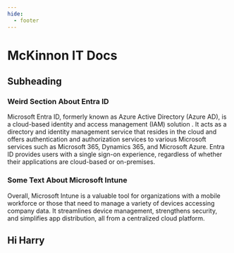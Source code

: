 ```yaml
---
hide:
  - footer
---
```


# McKinnon IT Docs

## Subheading

### Weird Section About Entra ID
Microsoft Entra ID, formerly known as Azure Active Directory (Azure AD), is a cloud-based identity and access management (IAM) solution . It acts as a directory and identity management service that resides in the cloud and offers authentication and authorization services to various Microsoft services such as Microsoft 365, Dynamics 365, and Microsoft Azure. Entra ID provides users with a single sign-on experience, regardless of whether their applications are cloud-based or on-premises.

### Some Text About Microsoft Intune

Overall, Microsoft Intune is a valuable tool for organizations with a mobile workforce or those that need to manage a variety of devices accessing company data. It streamlines device management, strengthens security, and simplifies app distribution, all from a centralized cloud platform.

## Hi Harry
